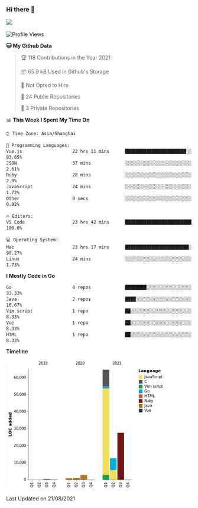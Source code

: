 ### Hi there 👋

![](https://github-readme-stats.vercel.app/api?username=tomial)

<!--START_SECTION:waka-->
![Profile Views](http://img.shields.io/badge/Profile%20Views-101-blue)

**🐱 My Github Data** 

> 🏆 118 Contributions in the Year 2021
 > 
> 📦 65.9 kB Used in Github's Storage 
 > 
> 🚫 Not Opted to Hire
 > 
> 📜 24 Public Repositories 
 > 
> 🔑 3 Private Repositories  
 > 
📊 **This Week I Spent My Time On** 

```text
⌚︎ Time Zone: Asia/Shanghai

💬 Programming Languages: 
Vue.js                   22 hrs 11 mins      ███████████████████████░░   93.65% 
JSON                     37 mins             ░░░░░░░░░░░░░░░░░░░░░░░░░   2.61% 
Ruby                     28 mins             ░░░░░░░░░░░░░░░░░░░░░░░░░   2.0% 
JavaScript               24 mins             ░░░░░░░░░░░░░░░░░░░░░░░░░   1.72% 
Other                    0 secs              ░░░░░░░░░░░░░░░░░░░░░░░░░   0.02%

🔥 Editors: 
VS Code                  23 hrs 42 mins      █████████████████████████   100.0%

💻 Operating System: 
Mac                      23 hrs 17 mins      ████████████████████████░   98.27% 
Linux                    24 mins             ░░░░░░░░░░░░░░░░░░░░░░░░░   1.73%

```

**I Mostly Code in Go** 

```text
Go                       4 repos             ████████░░░░░░░░░░░░░░░░░   33.33% 
Java                     2 repos             ████░░░░░░░░░░░░░░░░░░░░░   16.67% 
Vim script               1 repo              ██░░░░░░░░░░░░░░░░░░░░░░░   8.33% 
Vue                      1 repo              ██░░░░░░░░░░░░░░░░░░░░░░░   8.33% 
HTML                     1 repo              ██░░░░░░░░░░░░░░░░░░░░░░░   8.33%

```


**Timeline**

![Chart not found](https://raw.githubusercontent.com/tomial/tomial/main/charts/bar_graph.png) 


 Last Updated on 21/08/2021
<!--END_SECTION:waka-->
